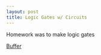 ```yaml
---
layout: post
title: Logic Gates w/ Circuits
---
```


Homework was to make logic gates 

[Buffer](https://lh6.googleusercontent.com/-_DwpOsuWxPw/VEcQH1OEpWI/AAAAAAAAYyQ/ZbB2TUQqp0E/w320-h180-no/14%2B-%2B1)
